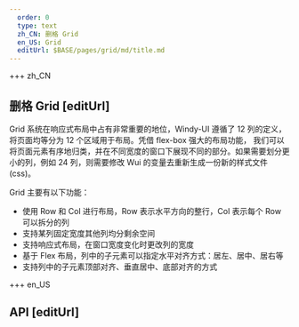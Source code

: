 ```yaml
---   
  order: 0
  type: text
  zh_CN: 删格 Grid
  en_US: Grid
  editUrl: $BASE/pages/grid/md/title.md
---
```


+++ zh_CN

## 删格 Grid [editUrl]

Grid 系统在响应式布局中占有非常重要的地位，Windy-UI 遵循了 12 列的定义，将页面均等分为 12 个区域用于布局。凭借 flex-box 强大的布局功能，
我们可以将页面元素有序地归类，并在不同宽度的窗口下展现不同的部分。如果需要划分更小的列，例如 24 列，则需要修改 Wui 的变量去重新生成一份新的样式文件(css)。

Grid 主要有以下功能：

- 使用 Row 和 Col 进行布局，Row 表示水平方向的整行，Col 表示每个 Row 可以拆分的列
- 支持某列固定宽度其他列均分剩余空间
- 支持响应式布局，在窗口宽度变化时更改列的宽度
- 基于 Flex 布局，列中的子元素可以指定水平对齐方式：居左、居中、居右等
- 支持列中的子元素顶部对齐、垂直居中、底部对齐的方式

+++ en_US

## API [editUrl]
